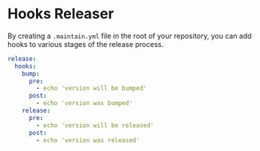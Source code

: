 # Hooks Releaser

By creating a `.maintain.yml` file in the root of your repository, you can add
hooks to various stages of the release process.

```yaml
release:
  hooks:
    bump:
      pre:
        - echo 'version will be bumped'
      post:
        - echo 'version was bumped'
    release:
      pre:
        - echo 'version will be released'
      post:
        - echo 'version was released'
```
